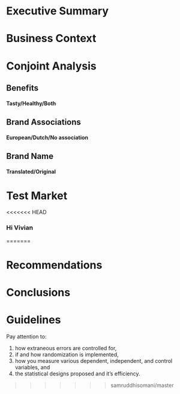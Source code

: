 # Executive Summary

# Business Context

# Conjoint Analysis

## Benefits

#### Tasty/Healthy/Both

## Brand Associations

#### European/Dutch/No association

## Brand Name
#### Translated/Original

# Test Market
<<<<<<< HEAD

### Hi Vivian
=======

# Recommendations

# Conclusions


# Guidelines
Pay attention to:
1) how extraneous errors are controlled for,
2) if and how randomization is implemented,
3) how you measure various dependent, independent, and control variables, and
4) the statistical designs proposed and it’s efficiency.
>>>>>>> samruddhisomani/master
